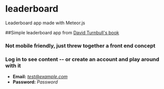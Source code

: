 # leaderboard
Leaderboard app made with Meteor.js

##Simple leaderboard app from [David Turnbull's book](http://meteortips.com/ "David Turnbull's book")
### Not mobile friendly, just threw together a front end concept 
### Log in to see content -- or create an account and play around with it
  * **Email:** *test@example.com*  
  * **Password:** *Password* 
